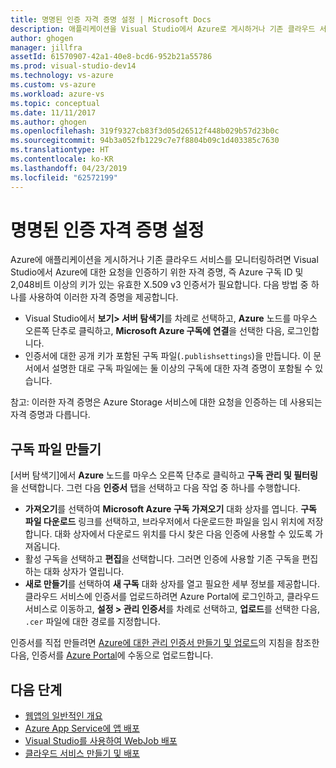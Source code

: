 ```yaml
---
title: 명명된 인증 자격 증명 설정 | Microsoft Docs
description: 애플리케이션을 Visual Studio에서 Azure로 게시하거나 기존 클라우드 서비스를 모니터링할 수 있도록 Visual Studio가 Azure에 대한 요청을 인증하는 데 사용할 수 있는 자격 증명을 제공하는 방법에 대해 알아봅니다.
author: ghogen
manager: jillfra
assetId: 61570907-42a1-40e8-bcd6-952b21a55786
ms.prod: visual-studio-dev14
ms.technology: vs-azure
ms.custom: vs-azure
ms.workload: azure-vs
ms.topic: conceptual
ms.date: 11/11/2017
ms.author: ghogen
ms.openlocfilehash: 319f9327cb83f3d05d26512f448b029b57d23b0c
ms.sourcegitcommit: 94b3a052fb1229c7e7f8804b09c1d403385c7630
ms.translationtype: HT
ms.contentlocale: ko-KR
ms.lasthandoff: 04/23/2019
ms.locfileid: "62572199"
---
```

# <a name="set-up-named-authentication-credentials"></a>명명된 인증 자격 증명 설정

Azure에 애플리케이션을 게시하거나 기존 클라우드 서비스를 모니터링하려면 Visual Studio에서 Azure에 대한 요청을 인증하기 위한 자격 증명, 즉 Azure 구독 ID 및 2,048비트 이상의 키가 있는 유효한 X.509 v3 인증서가 필요합니다. 다음 방법 중 하나를 사용하여 이러한 자격 증명을 제공합니다.

- Visual Studio에서 **보기> 서버 탐색기**를 차례로 선택하고, **Azure** 노드를 마우스 오른쪽 단추로 클릭하고, **Microsoft Azure 구독에 연결**을 선택한 다음, 로그인합니다.
- 인증서에 대한 공개 키가 포함된 구독 파일(`.publishsettings`)을 만듭니다. 이 문서에서 설명한 대로 구독 파일에는 둘 이상의 구독에 대한 자격 증명이 포함될 수 있습니다.

참고: 이러한 자격 증명은 Azure Storage 서비스에 대한 요청을 인증하는 데 사용되는 자격 증명과 다릅니다.

## <a name="create-a-subscription-file"></a>구독 파일 만들기

[서버 탐색기]에서 **Azure** 노드를 마우스 오른쪽 단추로 클릭하고 **구독 관리 및 필터링**을 선택합니다. 그런 다음 **인증서** 탭을 선택하고 다음 작업 중 하나를 수행합니다.

- **가져오기**를 선택하여 **Microsoft Azure 구독 가져오기** 대화 상자를 엽니다. **구독 파일 다운로드** 링크를 선택하고, 브라우저에서 다운로드한 파일을 임시 위치에 저장합니다. 대화 상자에서 다운로드 위치를 다시 찾은 다음 인증에 사용할 수 있도록 가져옵니다.
- 활성 구독을 선택하고 **편집**을 선택합니다. 그러면 인증에 사용할 기존 구독을 편집하는 대화 상자가 열립니다.
- **새로 만들기**를 선택하여 **새 구독** 대화 상자를 열고 필요한 세부 정보를 제공합니다. 클라우드 서비스에 인증서를 업로드하려면 Azure Portal에 로그인하고, 클라우드 서비스로 이동하고, **설정 > 관리 인증서**를 차례로 선택하고, **업로드**를 선택한 다음, `.cer` 파일에 대한 경로를 지정합니다.

인증서를 직접 만들려면 [Azure에 대한 관리 인증서 만들기 및 업로드](https://msdn.microsoft.com/library/windowsazure/gg551722.aspx)의 지침을 참조한 다음, 인증서를 [Azure Portal](https://portal.azure.com/)에 수동으로 업로드합니다.

## <a name="next-steps"></a>다음 단계

- [웹앱의 일반적인 개요](https://docs.microsoft.com/azure/app-service/)
- [Azure App Service에 앱 배포](https://docs.microsoft.com/azure/app-service/app-service-deploy-local-git) 
- [Visual Studio를 사용하여 WebJob 배포](https://docs.microsoft.com/azure/app-service/websites-dotnet-deploy-webjobs)
- [클라우드 서비스 만들기 및 배포](https://docs.microsoft.com/azure/cloud-services/cloud-services-how-to-create-deploy-portal)